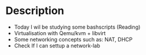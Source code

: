 # Description

- Today I wil be studying some bashscripts (Reading)
- Virtualisation with Qemu/kvm + libvirt
- Some networking concepts such as: NAT, DHCP
- Check If I can settup a network-lab

